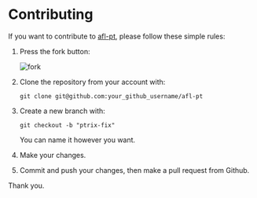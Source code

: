 # Contributing

If you want to contribute to [afl-pt](https://github.com/junxzm1990/afl-pt), please follow these simple rules:

1. Press the fork button:

    ![fork](http://oi58.tinypic.com/jj2trm.jpg)

2. Clone the repository from your account with:

    ```
    git clone git@github.com:your_github_username/afl-pt
    ```

3. Create a new branch with:

    ```
    git checkout -b "ptrix-fix"
    ```
    You can name it however you want.

4. Make your changes.

5. Commit and push your changes, then make a pull request from Github.

Thank you.
